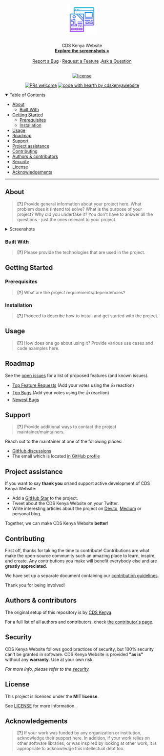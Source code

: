 <h1 align="center">
  <a href="https://github.com/cdskenyawebsite/website-org">
    <!-- Please provide path to your logo here -->
    <img src="docs/images/logo.svg" alt="Logo" width="100" height="100">
  </a>
</h1>

<div align="center">
  CDS Kenya Website
  <br />
  <a href="#about"><strong>Explore the screenshots »</strong></a>
  <br />
  <br />
  <a href="https://github.com/cdskenyawebsite/website-org/issues/new?assignees=&labels=bug&template=01_BUG_REPORT.md&title=bug%3A+">Report a Bug</a>
  ·
  <a href="https://github.com/cdskenyawebsite/website-org/issues/new?assignees=&labels=enhancement&template=02_FEATURE_REQUEST.md&title=feat%3A+">Request a Feature</a>
  .<a href="https://github.com/cdskenyawebsite/website-org/discussions">Ask a Question</a>
</div>

<div align="center">
<br />

[![license](https://img.shields.io/github/license/cdskenyawebsite/website-org.svg?style=flat-square)](LICENSE)

[![PRs welcome](https://img.shields.io/badge/PRs-welcome-ff69b4.svg?style=flat-square)](https://github.com/cdskenyawebsite/website-org/issues?q=is%3Aissue+is%3Aopen+label%3A%22help+wanted%22)
[![code with hearth by cdskenyawebsite](https://img.shields.io/badge/%3C%2F%3E%20with%20%E2%99%A5%20by-cdskenyawebsite-ff1414.svg?style=flat-square)](https://github.com/cdskenyawebsite)

</div>

<details open="open">
<summary>Table of Contents</summary>

- [About](#about)
  - [Built With](#built-with)
- [Getting Started](#getting-started)
  - [Prerequisites](#prerequisites)
  - [Installation](#installation)
- [Usage](#usage)
- [Roadmap](#roadmap)
- [Support](#support)
- [Project assistance](#project-assistance)
- [Contributing](#contributing)
- [Authors & contributors](#authors--contributors)
- [Security](#security)
- [License](#license)
- [Acknowledgements](#acknowledgements)

</details>

---

## About

> **[?]**
> Provide general information about your project here.
> What problem does it (intend to) solve?
> What is the purpose of your project?
> Why did you undertake it?
> You don't have to answer all the questions - just the ones relevant to your project.

<details>
<summary>Screenshots</summary>
<br>

> **[?]**
> Please provide your screenshots here.

|                               Home Page                               |                               Login Page                               |
| :-------------------------------------------------------------------: | :--------------------------------------------------------------------: |
| <img src="docs/images/screenshot.png" title="Home Page" width="100%"> | <img src="docs/images/screenshot.png" title="Login Page" width="100%"> |

</details>

### Built With

> **[?]**
> Please provide the technologies that are used in the project.

## Getting Started

### Prerequisites

> **[?]**
> What are the project requirements/dependencies?

### Installation

> **[?]**
> Proceed to describe how to install and get started with the project.

## Usage

> **[?]**
> How does one go about using it?
> Provide various use cases and code examples here.

## Roadmap

See the [open issues](https://github.com/cdskenyawebsite/website-org/issues) for a list of proposed features (and known issues).

- [Top Feature Requests](https://github.com/cdskenyawebsite/website-org/issues?q=label%3Aenhancement+is%3Aopen+sort%3Areactions-%2B1-desc) (Add your votes using the 👍 reaction)
- [Top Bugs](https://github.com/cdskenyawebsite/website-org/issues?q=is%3Aissue+is%3Aopen+label%3Abug+sort%3Areactions-%2B1-desc) (Add your votes using the 👍 reaction)
- [Newest Bugs](https://github.com/cdskenyawebsite/website-org/issues?q=is%3Aopen+is%3Aissue+label%3Abug)

## Support

> **[?]**
> Provide additional ways to contact the project maintainer/maintainers.

Reach out to the maintainer at one of the following places:

- [GitHub discussions](https://github.com/cdskenyawebsite/website-org/discussions)
- The email which is located [in GitHub profile](https://github.com/cdskenyawebsite)

## Project assistance

If you want to say **thank you** or/and support active development of CDS Kenya Website:

- Add a [GitHub Star](https://github.com/cdskenyawebsite/website-org) to the project.
- Tweet about the CDS Kenya Website on your Twitter.
- Write interesting articles about the project on [Dev.to](https://dev.to/), [Medium](https://medium.com/) or personal blog.

Together, we can make CDS Kenya Website **better**!

## Contributing

First off, thanks for taking the time to contribute! Contributions are what make the open-source community such an amazing place to learn, inspire, and create. Any contributions you make will benefit everybody else and are **greatly appreciated**.

We have set up a separate document containing our [contribution guidelines](docs/CONTRIBUTING.md).

Thank you for being involved!

## Authors & contributors

The original setup of this repository is by [CDS Kenya](https://github.com/cdskenyawebsite).

For a full list of all authors and contributors, check [the contributor's page](https://github.com/cdskenyawebsite/website-org/contributors).

## Security

CDS Kenya Website follows good practices of security, but 100% security can't be granted in software.
CDS Kenya Website is provided **"as is"** without any **warranty**. Use at your own risk.

_For more info, please refer to the [security](docs/SECURITY.md)._

## License

This project is licensed under the **MIT license**.

See [LICENSE](LICENSE) for more information.

## Acknowledgements

> **[?]**
> If your work was funded by any organization or institution, acknowledge their support here.
> In addition, if your work relies on other software libraries, or was inspired by looking at other work, it is appropriate to acknowledge this intellectual debt too.

